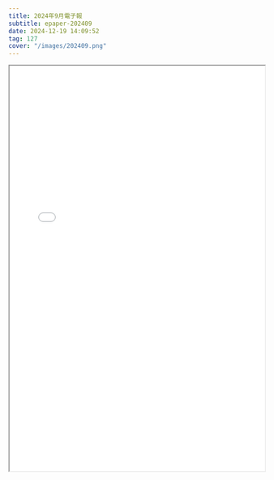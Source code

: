 ```yaml
---
title: 2024年9月電子報
subtitle: epaper-202409
date: 2024-12-19 14:09:52
tag: 127
cover: "/images/202409.png"
---
```

<iframe src="/js/web/viewer.html?file=/files/2024-09-newsletter.pdf" style='width:100%;height:800px'></iframe>